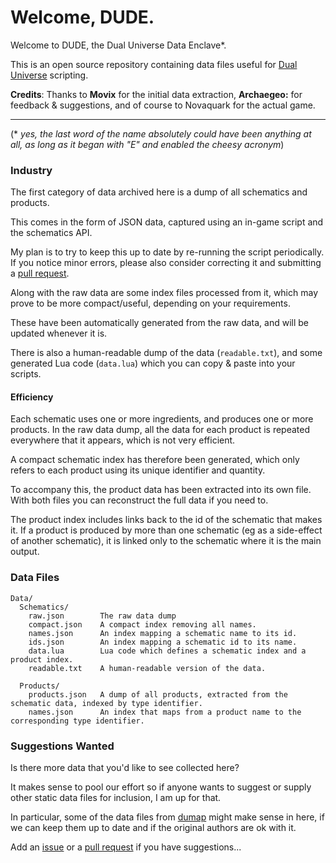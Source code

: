 # Welcome, DUDE.

Welcome to DUDE, the Dual Universe Data Enclave*.

This is an open source repository containing data files useful for [Dual Universe](https://www.dualuniverse.game) scripting.

**Credits**: Thanks to **Movix** for the initial data extraction, **Archaegeo:** for feedback & suggestions, and of course to Novaquark for the actual game.

---

(* _yes, the last word of the name absolutely could have been anything at all, as long as it began with "E" and enabled the cheesy acronym_)


### Industry

The first category of data archived here is a dump of all schematics and products. 

This comes in the form of JSON data, captured using an in-game script and the schematics API. 

My plan is to try to keep this up to date by re-running the script periodically. If you notice minor errors, please also consider correcting it and submitting a [pull request](https://github.com/samedicorp/dude/pulls).

Along with the raw data are some index files processed from it, which may prove to be more compact/useful, depending on your requirements.

These have been automatically generated from the raw data, and will be updated whenever it is.

There is also a human-readable dump of the data (`readable.txt`), and some generated Lua code (`data.lua`) which you can copy & paste into your scripts.

#### Efficiency

Each schematic uses one or more ingredients, and produces one or more products. In the raw data dump, all the data for each product is repeated everywhere that it appears, which is not very efficient.

A compact schematic index has therefore been generated, which only refers to each product using its unique identifier and quantity. 

To accompany this, the product data has been extracted into its own file. With both files you can reconstruct the full data if you need to. 

The product index includes links back to the id of the schematic that makes it. If a product is produced by more than one schematic (eg as a side-effect of another schematic), it is linked only to the schematic where it is the main output. 

### Data Files

```
Data/
  Schematics/
    raw.json        The raw data dump
    compact.json    A compact index removing all names.
    names.json      An index mapping a schematic name to its id.
    ids.json        An index mapping a schematic id to its name.
    data.lua        Lua code which defines a schematic index and a product index.
    readable.txt    A human-readable version of the data.

  Products/
    products.json   A dump of all products, extracted from the schematic data, indexed by type identifier.
    names.json      An index that maps from a product name to the corresponding type identifier. 
```

### Suggestions Wanted

Is there more data that you'd like to see collected here?

It makes sense to pool our effort so if anyone wants to suggest or supply other static data files for inclusion, I am up for that.

In particular, some of the data files from [dumap](https://github.com/yamamushi/dumap) might make sense in here, if we can keep them up to date and if the original authors are ok with it.

Add an [issue](https://github.com/samedicorp/dude/issues) or a [pull request](https://github.com/samedicorp/dude/pulls) if you have suggestions...